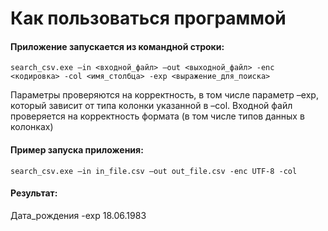 # Как пользоваться программой

#### Приложение запускается из командной строки:
    search_csv.exe –in <входной_файл> –out <выходной_файл> -enc <кодировка> -col <имя_столбца> -exp <выражение_для_поиска>
Параметры проверяются на корректность, в том числе параметр –exp, который зависит от типа колонки указанной в –col.
Входной файл проверяется на корректность формата (в том числе типов данных в колонках)

#### Пример запуска приложения:
    search_csv.exe –in in_file.csv –out out_file.csv -enc UTF-8 -col
#### Результат:
Дата_рождения -exp 18.06.1983
